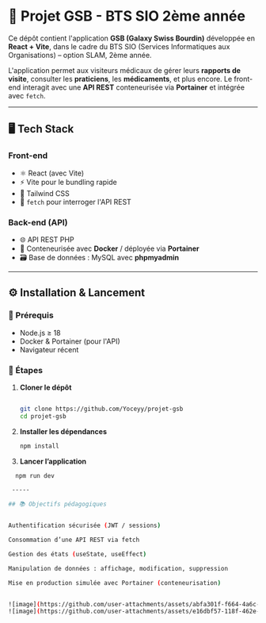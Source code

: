# 💊 Projet GSB - BTS SIO 2ème année

Ce dépôt contient l'application **GSB (Galaxy Swiss Bourdin)** développée en **React + Vite**, dans le cadre du BTS SIO (Services Informatiques aux Organisations) – option SLAM, 2ème année.

L'application permet aux visiteurs médicaux de gérer leurs **rapports de visite**, consulter les **praticiens**, les **médicaments**, et plus encore. Le front-end interagit avec une **API REST** conteneurisée via **Portainer** et intégrée avec `fetch`.

---

## 🖥️ Tech Stack

### Front-end
- ⚛️ React (avec Vite)
- ⚡ Vite pour le bundling rapide
- 🎨 Tailwind CSS 
- 🔗 `fetch` pour interroger l'API REST

### Back-end (API)
- 🌐 API REST PHP
- 🐳 Conteneurisée avec **Docker** / déployée via **Portainer**
- 🗃️ Base de données : MySQL avec **phpmyadmin**

--------------------------------------------------------------------

## ⚙️ Installation & Lancement

### 🧩 Prérequis
- Node.js ≥ 18
- Docker & Portainer (pour l'API)
- Navigateur récent

### 🔧 Étapes

1. **Cloner le dépôt**
   ```bash
   
   git clone https://github.com/Yoceyy/projet-gsb
   cd projet-gsb

2. **Installer les dépendances**
   ```bash
   npm install

3. **Lancer l’application**
  ```bash
    npm run dev

   -----

## 📚 Objectifs pédagogiques


Authentification sécurisée (JWT / sessions)

Consommation d’une API REST via fetch

Gestion des états (useState, useEffect)

Manipulation de données : affichage, modification, suppression

Mise en production simulée avec Portainer (conteneurisation)


![image](https://github.com/user-attachments/assets/abfa301f-f664-4a6c-aaf0-81c00f9b69f1)
![image](https://github.com/user-attachments/assets/e16dbf57-118f-462e-8417-e1b60f9be907)






